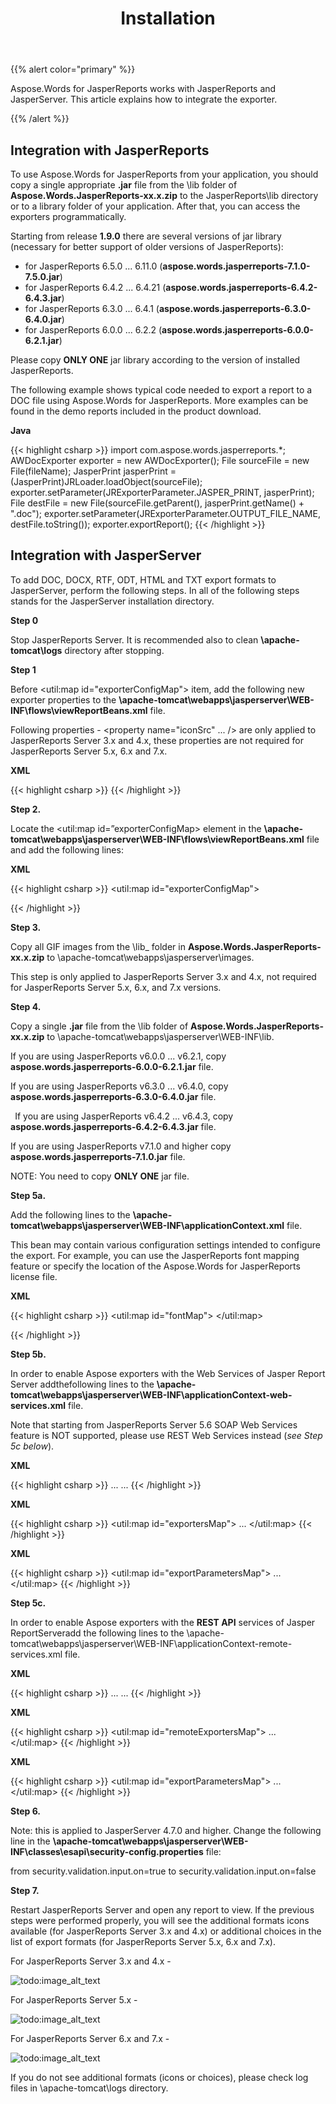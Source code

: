 ﻿---
title: Installation
type: docs
weight: 60
url: /jasperreports/installation/
---

{{% alert color="primary" %}} 

Aspose.Words for JasperReports works with JasperReports and JasperServer. This article explains how to integrate the exporter.

{{% /alert %}} 

## Integration with JasperReports

To use Aspose.Words for JasperReports from your application, you should copy a single appropriate **.jar** file from the \lib folder of **Aspose.Words.JasperReports-xx.x.zip** to the JasperReports\lib directory or to a library folder of your application. After that, you can access the exporters programmatically.

Starting from release **1.9.0** there are several versions of jar library (necessary for better support of older versions of JasperReports):

- for JasperReports 6.5.0 ... 6.11.0 (**aspose.words.jasperreports-7.1.0-7.5.0.jar**)
- for JasperReports 6.4.2 ... 6.4.21 (**aspose.words.jasperreports-6.4.2-6.4.3.jar**)
- for JasperReports 6.3.0 ... 6.4.1 (**aspose.words.jasperreports-6.3.0-6.4.0.jar**)
- for JasperReports 6.0.0 ... 6.2.2 (**aspose.words.jasperreports-6.0.0-6.2.1.jar**)

Please copy **ONLY ONE** jar library according to the version of installed JasperReports.

The following example shows typical code needed to export a report to a DOC file using Aspose.Words for JasperReports. More examples can be found in the demo reports included in the product download.

**Java**

{{< highlight csharp >}}
   import com.aspose.words.jasperreports.*;
   AWDocExporter exporter = new AWDocExporter();
   File sourceFile = new File(fileName);
   JasperPrint jasperPrint = (JasperPrint)JRLoader.loadObject(sourceFile);
   exporter.setParameter(JRExporterParameter.JASPER_PRINT, jasperPrint);
   File destFile = new File(sourceFile.getParent(), jasperPrint.getName() + ".doc");
   exporter.setParameter(JRExporterParameter.OUTPUT_FILE_NAME, destFile.toString());
   exporter.exportReport();
{{< /highlight >}}

## Integration with JasperServer

To add DOC, DOCX, RTF, ODT, HTML and TXT export formats to JasperServer, perform the following steps. In all of the following steps **<InstallDir>** stands for the JasperServer installation directory.

**Step 0**

Stop JasperReports Server. It is recommended also to clean **<InstallDir>\apache-tomcat\logs** directory after stopping.

**Step 1**

Before <util:map id="exporterConfigMap"> item, add the following new exporter properties to the **<InstallDir>\apache-tomcat\webapps\jasperserver\WEB-INF\flows\viewReportBeans.xml** file.

Following properties - <property name="iconSrc" ... /> are only applied to JasperReports Server 3.x and 4.x, these properties are not required for JasperReports Server 5.x, 6.x and 7.x.

**XML**

{{< highlight csharp >}}
<bean id="aw_reportDocExporter" class="com.aspose.words.jasperreports.AWReportDocExporter" parent="baseReportExporter">
   <property name="exportParameters" ref="aw_exportParameters"/>
   <property name="setResponseContentLength" value="true"/>
</bean>
<bean id="aw_reportDocxExporter" class="com.aspose.words.jasperreports.AWReportDocxExporter" parent="baseReportExporter">
   <property name="exportParameters" ref="aw_exportParameters"/>
   <property name="setResponseContentLength" value="true"/>
</bean>
<bean id="aw_reportRtfExporter" class="com.aspose.words.jasperreports.AWReportRtfExporter" parent="baseReportExporter">
   <property name="exportParameters" ref="aw_exportParameters"/>
   <property name="setResponseContentLength" value="true"/>
</bean>
<bean id="aw_reportOdtExporter" class="com.aspose.words.jasperreports.AWReportOdtExporter" parent="baseReportExporter">
   <property name="exportParameters" ref="aw_exportParameters"/>
   <property name="setResponseContentLength" value="true"/>
</bean>
<bean id="aw_reportHtmlExporter" class="com.aspose.words.jasperreports.AWReportHtmlExporter" parent="baseReportExporter">
   <property name="exportParameters" ref="aw_exportParameters"/>
   <property name="setResponseContentLength" value="true"/>
</bean>
<bean id="aw_reportTxtExporter" class="com.aspose.words.jasperreports.AWReportTxtExporter" parent="baseReportExporter">
   <property name="exportParameters" ref="aw_exportParameters"/>
   <property name="setResponseContentLength" value="true"/>
</bean>
<bean id="aw_docExporterConfiguration" class="com.jaspersoft.jasperserver.war.action.ExporterConfigurationBean">
   <property name="descriptionKey" value="DOC - Word Document via Aspose.Words"/>
   <property name="iconSrc" value="/images/aw_doc.gif"/>
   <property name="parameterDialogName" value=""/>
   <property name="exportParameters" ref="aw_exportParameters"/>
   <property name="currentExporter" ref="aw_reportDocExporter"/>
</bean>
<bean id="aw_docxExporterConfiguration" class="com.jaspersoft.jasperserver.war.action.ExporterConfigurationBean">
   <property name="descriptionKey" value="OOXML - Office Open Document via Aspose.Words"/>
   <property name="iconSrc" value="/images/aw_docx.gif"/>
   <property name="parameterDialogName" value=""/>
   <property name="exportParameters" ref="aw_exportParameters"/>
   <property name="currentExporter" ref="aw_reportDocxExporter"/>
</bean>
<bean id="aw_rtfExporterConfiguration" class="com.jaspersoft.jasperserver.war.action.ExporterConfigurationBean">
   <property name="descriptionKey" value="RTF - Rich Text Format via Aspose.Words"/>
   <property name="iconSrc" value="/images/aw_rtf.gif"/>
   <property name="parameterDialogName" value=""/>
   <property name="exportParameters" ref="aw_exportParameters"/>
   <property name="currentExporter" ref="aw_reportRtfExporter"/>
</bean>
<bean id="aw_odtExporterConfiguration" class="com.jaspersoft.jasperserver.war.action.ExporterConfigurationBean">
   <property name="descriptionKey" value="ODT - OpenDocument Text via Aspose.Words"/>
   <property name="iconSrc" value="/images/aw_odt.gif"/>
   <property name="parameterDialogName" value=""/>
   <property name="exportParameters" ref="aw_exportParameters"/>
   <property name="currentExporter" ref="aw_reportOdtExporter"/>
</bean>
<bean id="aw_htmlExporterConfiguration" class="com.jaspersoft.jasperserver.war.action.ExporterConfigurationBean">
   <property name="descriptionKey" value="HTML - Web Page via Aspose.Words"/>
   <property name="iconSrc" value="/images/aw_html.gif"/>
   <property name="parameterDialogName" value=""/>
   <property name="exportParameters" ref="aw_exportParameters"/>
   <property name="currentExporter" ref="aw_reportHtmlExporter"/>
</bean>
<bean id="aw_txtExporterConfiguration" class="com.jaspersoft.jasperserver.war.action.ExporterConfigurationBean">
   <property name="descriptionKey" value="TXT - Plain Text via Aspose.Words"/>
   <property name="iconSrc" value="/images/aw_txt.gif"/>
   <property name="parameterDialogName" value=""/>
   <property name="exportParameters" ref="aw_exportParameters"/>
   <property name="currentExporter" ref="aw_reportTxtExporter"/>
</bean>
{{< /highlight >}}

**Step 2.**

Locate the <util:map id=”exporterConfigMap> element in the **<InstallDir>\apache-tomcat\webapps\jasperserver\WEB-INF\flows\viewReportBeans.xml** file and add the following lines:

**XML**

{{< highlight csharp >}}
<util:map id="exporterConfigMap">
   <entry key="pdf" value-ref="pdfExporterConfiguration"/>
   <entry key="xls" value-ref="xlsExporterConfiguration"/>
   <entry key="rtf" value-ref="rtfExporterConfiguration"/>
   <entry key="csv" value-ref="csvExporterConfiguration"/>
   <entry key="swf" value-ref="swfExporterConfiguration"/>
<!-- START of ADDED LINES -->
   <entry key="aw_doc" value-ref="aw_docExporterConfiguration"/>
   <entry key="aw_docx" value-ref="aw_docxExporterConfiguration"/>
   <entry key="aw_rtf" value-ref="aw_rtfExporterConfiguration"/>
   <entry key="aw_odt" value-ref="aw_odtExporterConfiguration"/>
   <entry key="aw_html" value-ref="aw_htmlExporterConfiguration"/>
   <entry key="aw_txt" value-ref="aw_txtExporterConfiguration"/>
<!-- END of ADDED LINES -->
</util:map>
{{< /highlight >}}

**Step 3.**

Copy all GIF images from the \lib_ folder in **Aspose.Words.JasperReports-xx.x.zip** to **<InstallDir>**\apache-tomcat\webapps\jasperserver\images\.

This step is only applied to JasperReports Server 3.x and 4.x, not required for JasperReports Server 5.x, 6.x, and 7.x versions.

**Step 4.**

Copy a single **.jar** file from the \lib folder of **Aspose.Words.JasperReports-xx.x.zip** to **<InstallDir>**\apache-tomcat\webapps\jasperserver\WEB-INF\lib.

If you are using JasperReports v6.0.0 ... v6.2.1, copy **aspose.words.jasperreports-6.0.0-6.2.1.jar** file.

If you are using JasperReports v6.3.0 ... v6.4.0, copy **aspose.words.jasperreports-6.3.0-6.4.0.jar** file.

` `If you are using JasperReports v6.4.2 ... v6.4.3, copy **aspose.words.jasperreports-6.4.2-6.4.3.jar** file.

If you are using JasperReports v7.1.0 and higher copy **aspose.words.jasperreports-7.1.0.jar** file.

NOTE: You need to copy **ONLY ONE** jar file.

**Step 5a.**

Add the following lines to the **<InstallDir>\apache-tomcat\webapps\jasperserver\WEB-INF\applicationContext.xml** file.

This bean may contain various configuration settings intended to configure the export. For example, you can use the JasperReports font mapping feature or specify the location of the Aspose.Words for JasperReports license file.

**XML**

{{< highlight csharp >}}
<bean id="aw_exportParameters" class="com.aspose.words.jasperreports.AWExportParametersBean">
  <property name="fontMap">
    <util:map id="fontMap">
      <entry key="sansserif" value="Arial"/>
      <entry key="serif" value="Times New Roman"/>
      <entry key="monospaced" value="Courier"/>
    </util:map>
  </property>
<!-- Uncomment to apply a license. Check the license path.
<property name="licenseFile" value="C:/jasperserver-3.0/apache-tomcat/webapps/jasperserver/WEB-INF/Aspose.Words.JasperReports.lic"/>
-->
</bean>
{{< /highlight >}}

**Step 5b.**

In order to enable Aspose exporters with the Web Services of Jasper Report Server addthefollowing lines to the **<InstallDir>\apache-tomcat\webapps\jasperserver\WEB-INF\applicationContext-web-services.xml** file.

Note that starting from JasperReports Server 5.6 SOAP Web Services feature is NOT supported, please use REST Web Services instead (*see Step 5c below*).

**XML**

{{< highlight csharp >}}
...
    <bean id="xmlExporter" class="com.jaspersoft.jasperserver.ws.axis2.XmlWSExporter" scope="prototype">
        <property name="jasperReportsContext" ref="${bean.jasperReportsContext}"/>
    </bean>
    <!-- Aspose.Words for JasperReports START -->
    <bean id="awDocExporter" class="com.aspose.words.jasperreports.ws.AWDocWSExporter" scope="prototype">
        <property name="exportParams" ref="aw_exportParameters"/>
    </bean>
    <bean id="awDocxExporter" class="com.aspose.words.jasperreports.ws.AWDocxWSExporter" scope="prototype">
        <property name="exportParams" ref="aw_exportParameters"/>
    </bean>
    <bean id="awHtmlExporter" class="com.aspose.words.jasperreports.ws.AWHtmlWSExporter" scope="prototype">
        <property name="exportParams" ref="aw_exportParameters"/>
    </bean>
    <bean id="awOdtExporter" class="com.aspose.words.jasperreports.ws.AWOdtWSExporter" scope="prototype">
        <property name="exportParams" ref="aw_exportParameters"/>
    </bean>
    <bean id="awRtfExporter" class="com.aspose.words.jasperreports.ws.AWRtfWSExporter" scope="prototype">
        <property name="exportParams" ref="aw_exportParameters"/>
    </bean>
    <bean id="awTxtExporter" class="com.aspose.words.jasperreports.ws.AWTxtWSExporter" scope="prototype">
        <property name="exportParams" ref="aw_exportParameters"/>
    </bean>
    <!-- Aspose.Words for JasperReports END -->
...
{{< /highlight >}}

**XML**

{{< highlight csharp >}}
    <util:map id="exportersMap">
        ...
        <!-- Aspose.Words for JasperReports START -->
        <entry key="aw_doc" value-ref="awDocExporter"/>
        <entry key="aw_docx" value-ref="awDocxExporter"/>
        <entry key="aw_html" value-ref="awHtmlExporter"/>
        <entry key="aw_odt" value-ref="awOdtExporter"/>
        <entry key="aw_rtf" value-ref="awRtfExporter"/>
        <entry key="aw_txt" value-ref="awTxtExporter"/>
        <!-- Aspose.Words for JasperReports END -->
    </util:map>
{{< /highlight >}}

**XML**

{{< highlight csharp >}}
<util:map id="exportParametersMap">
    ...
    <!-- Aspose.Words for JasperReports START -->
    <entry key="aw_doc" value-ref="aw_exportParameters"/>
    <entry key="aw_docx" value-ref="aw_exportParameters"/>
    <entry key="aw_html" value-ref="aw_exportParameters"/>
    <entry key="aw_odt" value-ref="aw_exportParameters"/>
    <entry key="aw_rtf" value-ref="aw_exportParameters"/>
    <entry key="aw_txt" value-ref="aw_exportParameters"/>
    <!-- Aspose.Words for JasperReports END -->
</util:map>
{{< /highlight >}}

**Step 5c.**

In order to enable Aspose exporters with the **REST API** services of Jasper ReportServeradd the following lines to the **<InstallDir>**\apache-tomcat\webapps\jasperserver\WEB-INF\applicationContext-remote-services.xml file.

**XML**

{{< highlight csharp >}}
...
    <bean id="localizedErrorDescriptorBuilder" class="com.jaspersoft.jasperserver.remote.exception.builders.LocalizedErrorDescriptorBuilder">
        <constructor-arg ref="messageSource" />
    </bean>
    <!-- Aspose.Words for JasperReports START -->
    <bean id="remoteAwDocExporter" class="com.aspose.words.jasperreports.remote.AWDocRemoteExporter" scope="prototype">
        <property name="exportParams" ref="aw_exportParameters"/>
    </bean>
    <bean id="remoteAwDocxExporter" class="com.aspose.words.jasperreports.remote.AWDocxRemoteExporter" scope="prototype">
        <property name="exportParams" ref="aw_exportParameters"/>
    </bean>
    <bean id="remoteAwHtmlExporter" class="com.aspose.words.jasperreports.remote.AWHtmlRemoteExporter" scope="prototype">
        <property name="exportParams" ref="aw_exportParameters"/>
    </bean>
    <bean id="remoteAwOdtExporter" class="com.aspose.words.jasperreports.remote.AWOdtRemoteExporter" scope="prototype">
        <property name="exportParams" ref="aw_exportParameters"/>
    </bean>
    <bean id="remoteAwRtfExporter" class="com.aspose.words.jasperreports.remote.AWRtfRemoteExporter" scope="prototype">
        <property name="exportParams" ref="aw_exportParameters"/>
    </bean>
    <bean id="remoteAwTxtExporter" class="com.aspose.words.jasperreports.remote.AWTxtRemoteExporter" scope="prototype">
        <property name="exportParams" ref="aw_exportParameters"/>
    </bean>
    <!-- Aspose.Words for JasperReports END -->
...
{{< /highlight >}}

**XML**

{{< highlight csharp >}}
<util:map id="remoteExportersMap">
        ...
        <!-- Aspose.Words for JasperReports START -->
        <entry key="aw_doc" value-ref="remoteAwDocExporter"/>
        <entry key="aw_docx" value-ref="remoteAwDocxExporter"/>
        <entry key="aw_html" value-ref="remoteAwHtmlExporter"/>
        <entry key="aw_odt" value-ref="remoteAwOdtExporter"/>
        <entry key="aw_rtf" value-ref="remoteAwRtfExporter"/>
        <entry key="aw_txt" value-ref="remoteAwTxtExporter"/>
        <!-- Aspose.Words for JasperReports END -->
    </util:map>
{{< /highlight >}}

**XML**

{{< highlight csharp >}}
<util:map id="exportParametersMap">
    ...
    <!-- Aspose.Words for JasperReports START -->
    <entry key="aw_doc" value-ref="aw_exportParameters"/>
    <entry key="aw_docx" value-ref="aw_exportParameters"/>
    <entry key="aw_html" value-ref="aw_exportParameters"/>
    <entry key="aw_odt" value-ref="aw_exportParameters"/>
    <entry key="aw_rtf" value-ref="aw_exportParameters"/>
    <entry key="aw_txt" value-ref="aw_exportParameters"/>
    <!-- Aspose.Words for JasperReports END -->
</util:map>
{{< /highlight >}}

**Step 6.**

Note: this is applied to JasperServer 4.7.0 and higher. Change the following line in the **<InstallDir>\apache-tomcat\webapps\jasperserver\WEB-INF\classes\esapi\security-config.properties** file:

from
security.validation.input.on=true
to
security.validation.input.on=false

**Step 7.**

Restart JasperReports Server and open any report to view. If the previous steps were performed properly, you will see the additional formats icons available (for JasperReports Server 3.x and 4.x) or additional choices in the list of export formats (for JasperReports Server 5.x, 6.x and 7.x).

For JasperReports Server 3.x and 4.x -

![todo:image_alt_text](installation_1.png)

For JasperReports Server 5.x -

![todo:image_alt_text](installation_2.png)

For JasperReports Server 6.x and 7.x -

![todo:image_alt_text](installation_3.png)

If you do not see additional formats (icons or choices), please check log files in **<InstallDir>**\apache-tomcat\logs directory.
